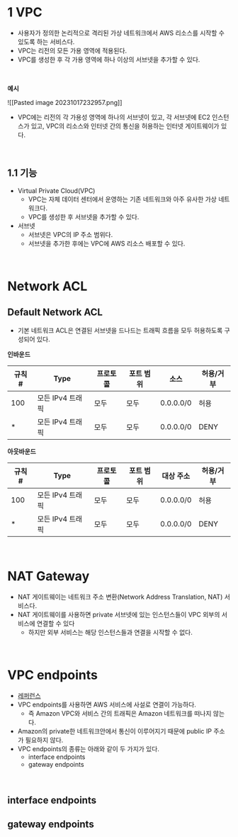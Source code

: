 # 1 VPC

- 사용자가 정의한 논리적으로 격리된 가상 네트워크에서 AWS 리소스를 시작할 수 있도록 하는 서비스다.
- VPC는 리전의 모든 가용 영역에 적용된다.
- VPC를 생성한 후 각 가용 영역에 하나 이상의 서브넷을 추가할 수 있다. 

<br>

**예시**

![[Pasted image 20231017232957.png]]

- VPC에는 리전의 각 가용성 영역에 하나의 서브넷이 있고, 각 서브넷에 EC2 인스턴스가 있고, VPC의 리소스와 인터넷 간의 통신을 허용하는 인터넷 게이트웨이가 있다.

<br>

## 1.1 기능

* Virtual Private Cloud(VPC)
	* VPC는 자체 데이터 센터에서 운영하는 기존 네트워크와 아주 유사한 가상 네트워크다.
	* VPC를 생성한 후 서브넷을 추가할 수 있다.
* 서브넷
	* 서브넷은 VPC의 IP 주소 범위다.
	* 서브넷을 추가한 후에는 VPC에 AWS 리소스 배포할 수 있다.

<br>

# Network ACL

## Default Network ACL

- 기본 네트워크 ACL은 연결된 서브넷을 드나드는 트래픽 흐름을 모두 허용하도록 구성되어 있다.

**인바운드**

|규칙 #|Type|프로토콜|포트 범위|소스|허용/거부|
|---|---|---|---|---|---|
|100|모든 IPv4 트래픽|모두|모두|0.0.0.0/0|허용|
|*|모든 IPv4 트래픽|모두|모두|0.0.0.0/0|DENY|


**아웃바운드**

| 규칙 # | Type             | 프로토콜 | 포트 범위 | 대상 주소 | 허용/거부 |
| ------ | ---------------- | -------- | --------- | --------- | --------- |
| 100    | 모든 IPv4 트래픽 | 모두     | 모두      | 0.0.0.0/0 | 허용      |
|*|모든 IPv4 트래픽|모두|모두|0.0.0.0/0|DENY|

<br>

# NAT Gateway

- NAT 게이트웨이는 네트워크 주소 변환(Network Address Translation, NAT) 서비스다.
- NAT 게이트웨이를 사용하면 private 서브넷에 있는 인스턴스들이 VPC 외부의 서비스에 연결할 수 있다
	- 하지만 외부 서비스는 해당 인스턴스들과 연결을 시작할 수 없다.

<br>

# VPC endpoints

- [레퍼런스](https://docs.aws.amazon.com/whitepapers/latest/aws-privatelink/what-are-vpc-endpoints.html)
- VPC endpoints를 사용하면 AWS 서비스에 사설로 연결이 가능하다.
	- 즉  Amazon VPC와 서비스 간의 트래픽은 Amazon 네트워크를 떠나지 않는다.
- Amazon의 private한 네트워크안에서 통신이 이루어지기 때문에 public IP 주소가 필요하지 않다.
- VPC endpoints의 종류는 아래와 같이 두 가지가 있다.
	- interface endpoints
	- gateway endpoints

<br>

## interface endpoints

## gateway endpoints

